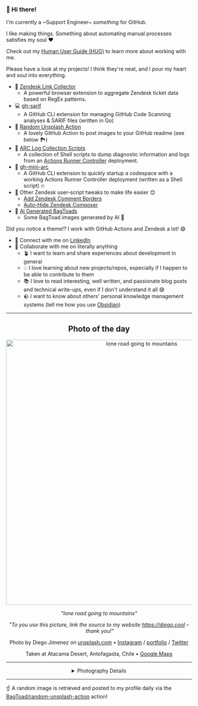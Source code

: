### 👋 Hi there!

I'm currently a ~Support Engineer~ _something_ for GitHub.

I like making things. Something about automating manual processes satisfies my soul ❤️

Check out my [Human User Guide (HUG)](https://gist.github.com/BagToad/a28f06f1c46e6e5d419b98921e835f40) to learn more about working with me.

Please have a look at my projects! I think they're neat, and I pour my heart and soul into everything.

- 🔗 [Zendesk Link Collector](https://github.com/BagToad/Zendesk-Link-Collector) 
  - A powerful browser extension to aggregate Zendesk ticket data based on RegEx patterns.
- 💻 [gh-sarif](https://github.com/BagToad/gh-sarif)
  - A GitHub CLI extension for managing GitHub Code Scanning analyses & SARIF files (written in Go)
- 🌊 [Random Unsplash Action](https://github.com/BagToad/random-unsplash-action)
  - A lovely GitHub Action to post images to your GitHub readme (see below 🏞️)
- 🏃 [ARC Log Collection Scripts](https://github.com/BagToad/arc-log-collection-scripts)
  - A collection of Shell scripts to dump diagnostic information and logs from an [Actions Runner Controller](https://github.com/actions/actions-runner-controller) deployment.
- 🏃 [gh-mini-arc](https://github.com/BagToad/gh-mini-arc)
  - A GitHub CLI extension to quickly startup a codespace with a working Actions Runner Controller deployment (written as a Shell script) 🔥
- 🧘 Other Zendesk user-script tweaks to make life easier 😊
  - [Add Zendesk Comment Borders](https://github.com/BagToad/add-zendesk-comment-borders)
  - [Auto-Hide Zendesk Composer](https://github.com/BagToad/Auto-Hide-Zendesk-Composer)
- 🐸 [AI Generated BagToads](https://github.com/BagToad/bagtoads)
  - Some BagToad images generated by AI 🐸

Did you notice a theme!? I work with GitHub Actions and Zendesk a lot! 😅

- 🔗 Connect with me on [LinkedIn](https://www.linkedin.com/in/kynan-ware/)
- 🤝 Collaborate with me on literally anything
  - 🪴 I want to learn and share experiences about development in general
  - 💡 I love learning about new projects/repos, especially if I happen to be able to contribute to them
  - 📚 I love to read interesting, well written, and passionate blog posts and technical write-ups, even if I don't understand it all 😅
  - 🪨 I want to know about others' personal knowledge management systems (tell me how you use [Obsidian](https://obsidian.md/))
 
----
<div align="center">

## Photo of the day
  
  <a href="https://unsplash.com/photos/lone-road-going-to-mountains-A-NVHPka9Rk"><img width="720" src="https://images.unsplash.com/photo-1494783367193-149034c05e8f?crop=entropy&cs=tinysrgb&fit=max&fm=jpg&ixid=M3w1NTI0NDl8MHwxfHJhbmRvbXx8fHx8fHx8fDE3MzU5NzA0MjN8&ixlib=rb-4.0.3&q=80&w=1080" alt="lone road going to mountains"></a>
  
  <em>"lone road going to mountains"</em>
  
  <em>"To you use this picture, link the source to my website https://diego.cool – thank you!"</em>

  Photo by Diego Jimenez on [unsplash.com](https://unsplash.com/) • [Instagram](https://instagram.com/diegojimenez) / [portfolio](http://diego.cool) / [Twitter](https://twitter.com/diegojimenez)
  
  Taken at Atacama Desert, Antofagasta, Chile • [Google Maps](https://www.google.com/maps/search/?api=1&query=-23.863419,-69.132849)
  
  ---
  
<details>
<summary>Photography Details</summary>
  
| Parameter     | Value |
| ------------- | ----- |
| Camera Model  | Canon EOS 70D |
| Exposure Time | 1/250 |
| Aperture      | 10 |
| Focal Length  | 18.0 |
| ISO           | 100 |
| Location      | Atacama Desert, Antofagasta, Chile (Chile) |
| Coordinates   | Latitude -23.863419, Longitude -69.132849 |

### Map

```geojson
        {
            "type": "FeatureCollection",
            "features": [
                {
                    "type": "Feature",
                    "properties": {},
                    "geometry": {
                        "coordinates": [
                            -69.132849,
                            -23.863419
                        ],
                        "type": "Point"
                    },
                    "id": 1
                },
                {
                    "type": "Feature",
                    "properties": {},
                    "geometry": {
                        "coordinates": [
                            [
                                -68.832849,
                                -23.563419
                            ],
                            [
                                -68.832849,
                                -24.163419
                            ],
                            [
                                -69.43284899999999,
                                -24.163419
                            ],
                            [
                                -69.43284899999999,
                                -23.563419
                            ],
                            [
                                -68.832849,
                                -23.563419
                            ]
                        ],
                        "type": "LineString"
                    }
                }
            ]
        }
```

</details>

</div>

----

☝️ A random image is retrieved and posted to my profile daily via the [BagToad/random-unsplash-action](https://github.com/BagToad/random-unsplash-action) action!
